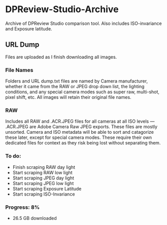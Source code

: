 # DPReview-Studio-Archive
Archive of DPReview Studio comparison tool. Also includes ISO-invariance and Exposure latitude.

## URL Dump
Files are uploaded as I finish downloading all images.
### File Names
Folders and URL dump.txt files are named by Camera manufacturer, whether it came from the RAW or JPEG drop down list, the lighting conditions, and any special camera modes such as super raw, multi-shot, pixel shift, etc. All images will retain their original file names.

### RAW
Includes all RAW and .ACR.JPEG files for all cameras at all ISO levels — .ACR.JPEG are Adobe Camera Raw JPEG exports.
These files are mostly unsorted. Camera and ISO metadata will be able to sort and catagorize these later, except for special camera modes. These require their own dedicated files for context as they risk being lost without separating them.

### To do:
- Finish scraping RAW day light
- Start scraping RAW low light
- Start scraping JPEG day light
- Start scraping JPEG low light
- Start scraping Exposure Latitude
- Start scraping ISO-Invariance

### Progress: 8%
- 26.5 GB downloaded
